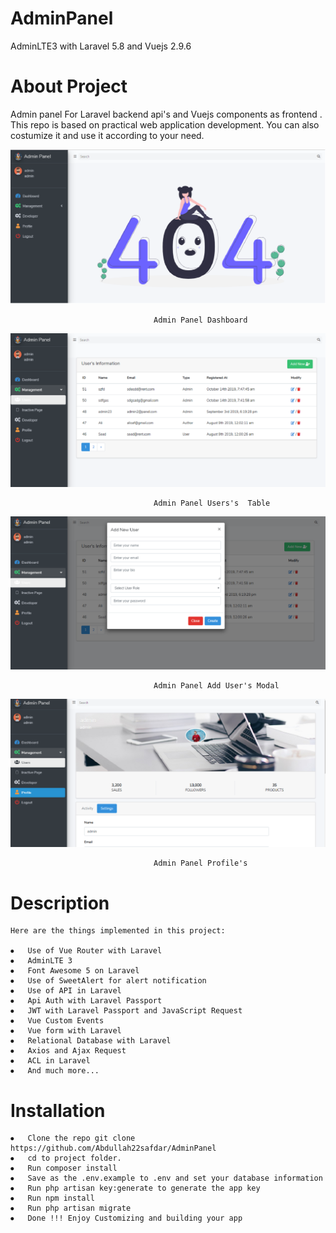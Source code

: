 # AdminPanel
AdminLTE3 with Laravel 5.8 and Vuejs 2.9.6

# About Project
Admin panel For Laravel backend api's and Vuejs components as frontend . This repo is based on practical web application development. You can also costumize it and use it according to your need.
 
 ![](Img/AdminPanelDashboard.png)
 
				                    Admin Panel Dashboard

 ![](Img/AdminPanelUsers'sTable.png)
 
				    	            Admin Panel Users's  Table
![](Img/AdminPanelAddUser's%20Modal.png)
 
				                    Admin Panel Add User's Modal

 ![](Img/AdminPanelProfile's.png)
 
				                    Admin Panel Profile's 




# Description

    Here are the things implemented in this project:

    ⦁   Use of Vue Router with Laravel
    ⦁   AdminLTE 3
    ⦁   Font Awesome 5 on Laravel
    ⦁   Use of SweetAlert for alert notification 
    ⦁   Use of API in Laravel
    ⦁	Api Auth with Laravel Passport
    ⦁	JWT with Laravel Passport and JavaScript Request
    ⦁	Vue Custom Events
    ⦁	Vue form with Laravel
    ⦁	Relational Database with Laravel
    ⦁	Axios and Ajax Request
    ⦁	ACL in Laravel
    ⦁	And much more...

# Installation

    ⦁   Clone the repo git clone https://github.com/Abdullah22safdar/AdminPanel
    ⦁	cd to project folder.
    ⦁	Run composer install
    ⦁	Save as the .env.example to .env and set your database information
    ⦁	Run php artisan key:generate to generate the app key
    ⦁	Run npm install
    ⦁	Run php artisan migrate
    ⦁	Done !!! Enjoy Customizing and building your app
